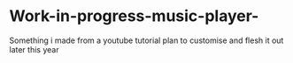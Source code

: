 # Work-in-progress-music-player-
Something i made from a youtube tutorial plan to customise  and flesh it out later this year

